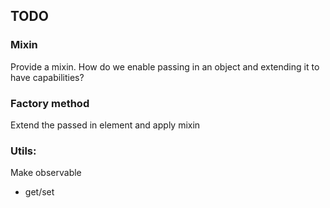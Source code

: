 ## TODO

### Mixin
Provide a mixin. How do we enable passing in an object and extending it to have capabilities?

### Factory method
Extend the passed in element and apply mixin

### Utils:
Make observable
- get/set